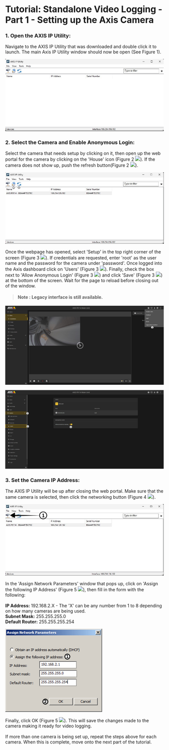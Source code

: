 # Tutorial: Standalone Video Logging - Part 1 - Setting up the Axis Camera

### 1. Open the AXIS IP Utility:

Navigate to the AXIS IP Utility that was downloaded and double click it to launch. The main Axis IP Utility window should now be open (See Figure 1).

![Figure 1](../../.gitbook/assets/VLImg1Upd.jpg)

### 2. Select the Camera and Enable Anonymous Login:

Select the camera that needs setup by clicking on it, then open up the web portal for the camera by clicking on the 'House' icon (Figure 2 ![](https://cdn.intrepidcs.net/support/VehicleSpy/assets/1.gif)). If the camera does not show up, push the refresh button(Figure 2 ![](https://cdn.intrepidcs.net/support/VehicleSpy/assets/2.gif)).

![Figure 2](../../.gitbook/assets/VLImg2Upd.png)

Once the webpage has opened, select 'Setup' in the top right corner of the screen (Figure 3 ![](https://cdn.intrepidcs.net/support/VehicleSpy/assets/1.gif)). If credentials are requested, enter 'root' as the user name and the password for the camera under 'password'. Once logged into the Axis dashboard click on 'Users' (Figure 3 ![](https://cdn.intrepidcs.net/support/VehicleSpy/assets/2.gif)). Finally, check the box next to 'Allow Anonymous Login' (Figure 3 ![](https://cdn.intrepidcs.net/support/VehicleSpy/assets/3.gif)) and click 'Save' (Figure 3 ![](https://cdn.intrepidcs.net/support/VehicleSpy/assets/4.gif)) at the bottom of the screen. Wait for the page to reload before closing out of the window.

> #### Note : Legacy interface is still available.

![](../../.gitbook/assets/VLImg3-3Upd_icons.jpg)

![Figure 3](../../.gitbook/assets/VLImg3-2Upd_icons.jpg)

### 3. Set the Camera IP Address:

The AXIS IP Utility will be up after closing the web portal. Make sure that the same camera is selected, then click the networking button (Figure 4 ![](https://cdn.intrepidcs.net/support/VehicleSpy/assets/1.gif)).

![Figure 4](../../.gitbook/assets/VLImg2Upd-arrow.jpg)

In the 'Assign Network Parameters' window that pops up, click on 'Assign the following IP Address' (Figure 5 ![](https://cdn.intrepidcs.net/support/VehicleSpy/assets/1.gif)), then fill in the form with the following:\
\
**IP Address:** 192.168.2.X - The 'X' can be any number from 1 to 8 depending on how many cameras are being used.\
**Subnet Mask:** 255.255.255.0\
**Default Router:** 255.255.255.254

![Figure 5](../../.gitbook/assets/VLImg5.gif)

Finally, click OK (Figure 5 ![](https://cdn.intrepidcs.net/support/VehicleSpy/assets/2.gif)). This will save the changes made to the camera making it ready for video logging.\
\
If more than one camera is being set up, repeat the steps above for each camera. When this is complete, move onto the next part of the tutorial.
